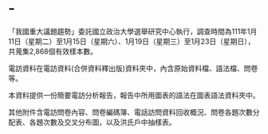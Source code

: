 # -
「我國重大議題趨勢」委託國立政治大學選舉研究中心執行，調查時間為111年1月11日（星期二）至1月15日（星期六）、1月19日（星期三）至1月23日（星期日），共蒐集2,868個有效樣本數。

電訪資料在電訪資料(合併資料釋出版)資料夾中，內含原始資料檔、語法檔、問卷等。

本資料提供一份簡要電訪分析報告，報告中所用圖表的語法在圖表語法資料夾中。

其他附件含電訪問卷內容、問卷編碼簿、電話訪問資料回收概況、問卷各題次數分配表、各題次數及交叉分布圖，以及洪氏戶中抽樣表。
